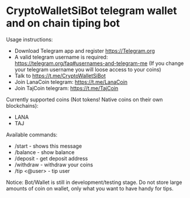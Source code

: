 # CryptoWalletSiBot telegram wallet and on chain tiping bot

Usage instructions:
- Download Telegram app and register https://Telegram.org
- A valid telegram username is required: https://telegram.org/faq#usernames-and-telegram-me (If you change your telegram username you will loose access to your coins)
- Talk to https://t.me/CryptoWalletSiBot
- Join LanaCoin telegram: https://t.me/LanaCoin 
- Join TajCoin telegram: https://t.me/TajCoin

Currently supported coins (Not tokens! Native coins on their own blockchains):
- LANA 
- TAJ
    
Available commands:
* /start - shows this message
* /balance <coin> - show balance
* /deposit <coin> - get deposit address
* /withdraw <coin> <addr> - withdraw your coins
* /tip <@user> <amount> <coin> - tip user
    
Notice: Bot/Wallet is still in development/testing stage. Do not store large amounts of coin on wallet, only what you want to have handy for tips.
